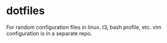 # dotfiles
For random configuration files in linux. I3, bash profile, etc. vim configuration is in a separate repo.
